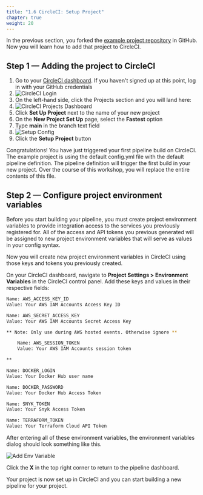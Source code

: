 ```yaml
---
title: "1.6 CircleCI: Setup Project"
chapter: true
weight: 20
---
```


In the previous section, you forked the [example project repository][1] in GitHub. Now you will learn how to add that project to CircleCI. 

## Step 1 &mdash; Adding the project to CircleCI

1. Go to your [CircleCI dashboard](https://circleci.com/vcs-authorize/). If you haven't signed up at this point, log in with your GitHub credentials
1. ![CircleCI Login](/images/circleci-signup.png) 
1. On the left-hand side, click the Projects section and you will land here:
1. ![CircleCI Projects Dashboard](/images/circleci-project-dashboard.png)
1. Click **Set Up Project** next to the name of your new project
1. On the **New Project Set Up** page, select the **Fastest** option
1. Type **main** in the branch text field
1. ![Setup Config](/images/cci-setup-dialog.png)
1. Click the **Setup Project** button

Congratulations! You have just triggered your first pipeline build on CircleCI. The example project is using the default config.yml file with the default pipeline definition. The pipeline definition will trigger the first build in your new project. Over the course of this workshop, you will replace the entire contents of this file.

## Step 2 &mdash; Configure project environment variables

Before you start building your pipeline, you must create project environment variables to provide integration access to the services you previously registered for. All of the access and API tokens you previous generated will be assigned to new project environment variables that will serve as values in your config syntax.

Now you will create new project environment variables in CircleCI using those keys and tokens you previously created.

On your CircleCI dashboard, navigate to **Project Settings > Environment Variables** in the CircleCI control panel. Add these keys and values in their respective fields:

```bash
Name: AWS_ACCESS_KEY_ID 
Value: Your AWS IAM Accounts Access Key ID

Name: AWS_SECRET_ACCESS_KEY 
Value: Your AWS IAM Accounts Secret Access Key

** Note: Only use during AWS hosted events. Otherwise ignore **

    Name: AWS_SESSION_TOKEN
    Value: Your AWS IAM Accounts session token

**

Name: DOCKER_LOGIN 
Value: Your Docker Hub user name

Name: DOCKER_PASSWORD 
Value: Your Docker Hub Access Token

Name: SNYK_TOKEN 
Value: Your Snyk Access Token

Name: TERRAFORM_TOKEN 
Value: Your Terraform Cloud API Token

```

After entering all of these environment variables, the environment variables dialog should look something like this.

![Add Env Variable](/images/add-env-var.png)

Click the **X** in the top right corner to return to the pipeline dashboard.

Your project is now set up in CircleCI and you can start building a new pipeline for your project.

<!-- URL Links index -->
[1]: https://github.com/CircleCI-Public/aws-circleci-modernization-workshop-code
[2]: https://docs.github.com/en/github/authenticating-to-github/connecting-to-github-with-ssh
[3]: https://docs.github.com/en/github/authenticating-to-github/connecting-to-github-with-ssh/adding-a-new-ssh-key-to-your-github-account